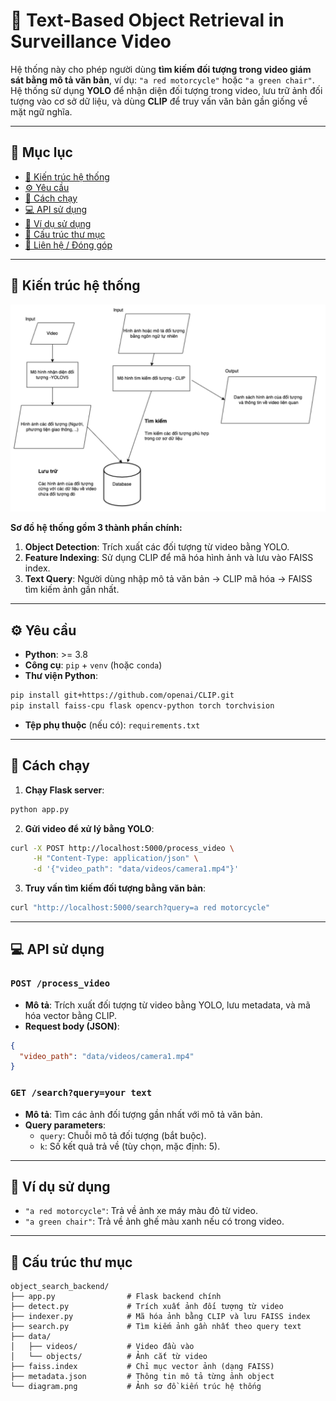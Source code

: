 # 🎯 Text-Based Object Retrieval in Surveillance Video

Hệ thống này cho phép người dùng **tìm kiếm đối tượng trong video giám sát bằng mô tả văn bản**, ví dụ: `"a red motorcycle"` hoặc `"a green chair"`. Hệ thống sử dụng **YOLO** để nhận diện đối tượng trong video, lưu trữ ảnh đối tượng vào cơ sở dữ liệu, và dùng **CLIP** để truy vấn văn bản gần giống về mặt ngữ nghĩa.

---

## 📌 Mục lục

- [🧠 Kiến trúc hệ thống](#kiến-trúc-hệ-thống)
- [⚙️ Yêu cầu](#yêu-cầu)
- [🚀 Cách chạy](#cách-chạy)
- [💻 API sử dụng](#api-sử-dụng)
- [🧪 Ví dụ sử dụng](#ví-dụ-sử-dụng)
- [📂 Cấu trúc thư mục](#cấu-trúc-thư-mục)
- [💬 Liên hệ / Đóng góp](#liên-hệ--đóng-góp)

---

## 🧠 Kiến trúc hệ thống

![System Architecture](diagram.png)

**Sơ đồ hệ thống gồm 3 thành phần chính:**
1. **Object Detection**: Trích xuất các đối tượng từ video bằng YOLO.
2. **Feature Indexing**: Sử dụng CLIP để mã hóa hình ảnh và lưu vào FAISS index.
3. **Text Query**: Người dùng nhập mô tả văn bản → CLIP mã hóa → FAISS tìm kiếm ảnh gần nhất.

---

## ⚙️ Yêu cầu

- **Python**: >= 3.8
- **Công cụ**: `pip` + `venv` (hoặc `conda`)
- **Thư viện Python**:

```bash
pip install git+https://github.com/openai/CLIP.git
pip install faiss-cpu flask opencv-python torch torchvision
```

- **Tệp phụ thuộc** (nếu có): `requirements.txt`

---

## 🚀 Cách chạy

1. **Chạy Flask server**:

```bash
python app.py
```

2. **Gửi video để xử lý bằng YOLO**:

```bash
curl -X POST http://localhost:5000/process_video \
     -H "Content-Type: application/json" \
     -d '{"video_path": "data/videos/camera1.mp4"}'
```

3. **Truy vấn tìm kiếm đối tượng bằng văn bản**:

```bash
curl "http://localhost:5000/search?query=a red motorcycle"
```

---

## 💻 API sử dụng

### `POST /process_video`
- **Mô tả**: Trích xuất đối tượng từ video bằng YOLO, lưu metadata, và mã hóa vector bằng CLIP.
- **Request body (JSON)**:

```json
{
  "video_path": "data/videos/camera1.mp4"
}
```

### `GET /search?query=your text`
- **Mô tả**: Tìm các ảnh đối tượng gần nhất với mô tả văn bản.
- **Query parameters**:
  - `query`: Chuỗi mô tả đối tượng (bắt buộc).
  - `k`: Số kết quả trả về (tùy chọn, mặc định: 5).

---

## 🧪 Ví dụ sử dụng

- `"a red motorcycle"`: Trả về ảnh xe máy màu đỏ từ video.
- `"a green chair"`: Trả về ảnh ghế màu xanh nếu có trong video.

---

## 📂 Cấu trúc thư mục

```
object_search_backend/
├── app.py                # Flask backend chính
├── detect.py             # Trích xuất ảnh đối tượng từ video
├── indexer.py            # Mã hóa ảnh bằng CLIP và lưu FAISS index
├── search.py             # Tìm kiếm ảnh gần nhất theo query text
├── data/
│   ├── videos/           # Video đầu vào
│   └── objects/          # Ảnh cắt từ video
├── faiss.index           # Chỉ mục vector ảnh (dạng FAISS)
├── metadata.json         # Thông tin mô tả từng ảnh object
└── diagram.png           # Ảnh sơ đồ kiến trúc hệ thống
```
